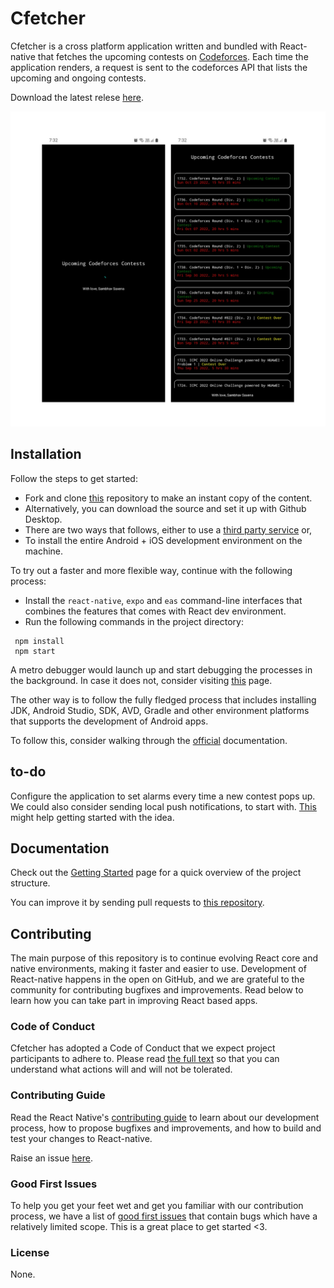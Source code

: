# Cfetcher

Cfetcher is a cross platform application written and bundled with React-native that fetches the upcoming contests on [Codeforces](https://codeforces.com).
Each time the application renders, a request is sent to the codeforces API that lists the upcoming and ongoing contests.

Download the latest relese [here](https://github.com/sambhavsaxena/cfetcher/releases/download/1.1.2/Cfetcher-1.1.2.apk).

<div align="center">
  <img src="https://raw.githubusercontent.com/thatsameguyokay/images/main/cfetcher.png">
</div>

## Installation

Follow the steps to get started:

* Fork and clone [this](https://github.com/sambhavsaxena/cfetcher) repository to make an instant copy of the content.
* Alternatively, you can download the source and set it up with Github Desktop.
* There are two ways that follows, either to use a [third party service](https://expo.dev/) or,
* To install the entire Android + iOS development environment on the machine. 

To try out a faster and more flexible way, continue with the following process:

* Install the `react-native`, `expo` and `eas` command-line interfaces that combines the features that comes with React dev environment.
* Run the following commands in the project directory:
```
 npm install
 npm start
```

A metro debugger would launch up and start debugging the processes in the background. In case it does not, consider visiting [this](https://developers.facebook.com/blog/post/2021/11/01/eli5-metro-javascript-bundler-react-native/) page.

The other way is to follow the fully fledged process that includes installing JDK, Android Studio, SDK, AVD, Gradle and other environment platforms that supports the development of Android apps.

To follow this, consider walking through the [official](https://developer.android.com/studio/index.html) documentation.

## to-do

Configure the application to set alarms every time a new contest pops up. We could also consider sending local push notifications, to start with.
[This](https://github.com/zo0r/react-native-push-notification#readme) might help getting started with the idea.

## Documentation

Check out the [Getting Started](https://reactnative.dev/docs/getting-started) page for a quick overview of the project structure.

You can improve it by sending pull requests to [this repository](https://github.com/sambhavsaxena/cfetcher).

## Contributing
The main purpose of this repository is to continue evolving React core and native environments, making it faster and easier to use. Development of React-native happens in the open on GitHub, and we are grateful to the community for contributing bugfixes and improvements. Read below to learn how you can take part in improving React based apps.

### Code of Conduct
Cfetcher has adopted a Code of Conduct that we expect project participants to adhere to. Please read [the full text](https://code.fb.com/codeofconduct) so that you can understand what actions will and will not be tolerated.

### Contributing Guide
Read the React Native's [contributing guide](https://reactnative.dev/contributing/overview) to learn about our development process, how to propose bugfixes and improvements, and how to build and test your changes to React-native.

Raise an issue [here](https://github.com/sambhavsaxena/cfetcher/issues).

### Good First Issues
To help you get your feet wet and get you familiar with our contribution process, we have a list of [good first issues](https://github.com/sambhavsaxena/cfetcher/labels/good%20first%20issue) that contain bugs which have a relatively limited scope. This is a great place to get started <3.

### License
None.
